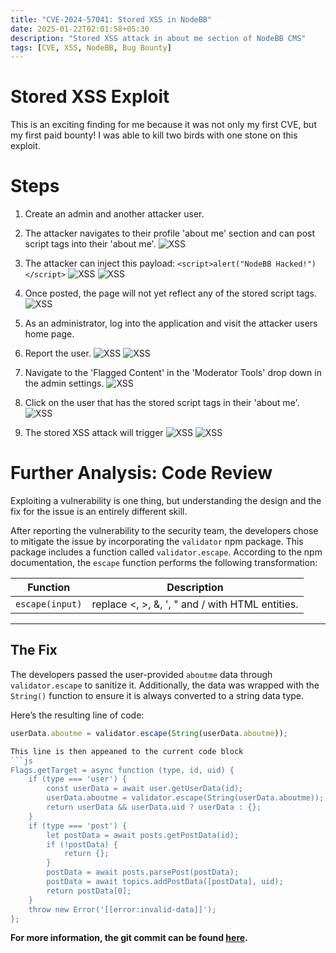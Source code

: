 ```yaml
---
title: "CVE-2024-57041: Stored XSS in NodeBB"
date: 2025-01-22T02:01:58+05:30
description: "Stored XSS attack in about me section of NodeBB CMS"
tags: [CVE, XSS, NodeBB, Bug Bounty]
---
```


# Stored XSS Exploit
This is an exciting finding for me because it was not only my first CVE, but my first paid bounty! I was able to kill two birds with one stone on this exploit.
# Steps

1. Create an admin and another attacker user. 
2. The attacker navigates to their profile 'about me' section and can post script tags into their 'about me'. 
![XSS](/images/Image-1.png "XSS")

3. The attacker can inject this payload: `<script>alert("NodeBB Hacked!")</script>`
![XSS](/images/Image-2.png "XSS")
![XSS](/images/Image-3.png "XSS")

4. Once posted, the page will not yet reflect any of the stored script tags.
![XSS](/images/Image-4.png "XSS")

5. As an administrator, log into the application and visit the attacker users home page.
6. Report the user.
![XSS](/images/Image-5.png "XSS")
![XSS](/images/Image-6.png "XSS")

7. Navigate to the 'Flagged Content' in the 'Moderator Tools' drop down in the admin settings.
![XSS](/images/Image-7.png "XSS")

8. Click on the user that has the stored script tags in their 'about me'.
![XSS](/images/Image-8.png "XSS")

9. The stored XSS attack will trigger
![XSS](/images/Image-9.png "XSS")
![XSS](/images/Image-10.png "XSS")

# Further Analysis: Code Review  

Exploiting a vulnerability is one thing, but understanding the design and the fix for the issue is an entirely different skill.  

After reporting the vulnerability to the security team, the developers chose to mitigate the issue by incorporating the `validator` npm package. This package includes a function called `validator.escape`. According to the npm documentation, the `escape` function performs the following transformation:  

| **Function** | **Description** |  
|--------------|-----------------|  
| `escape(input)` | replace <, >, &, ', " and / with HTML entities. |  

---

## The Fix  

The developers passed the user-provided `aboutme` data through `validator.escape` to sanitize it. Additionally, the data was wrapped with the `String()` function to ensure it is always converted to a string data type. 

Here’s the resulting line of code:  
```js
userData.aboutme = validator.escape(String(userData.aboutme));

This line is then appeaned to the current code block
```js
Flags.getTarget = async function (type, id, uid) {
	if (type === 'user') {
		const userData = await user.getUserData(id);
		userData.aboutme = validator.escape(String(userData.aboutme));
		return userData && userData.uid ? userData : {};
	}
	if (type === 'post') {
		let postData = await posts.getPostData(id);
		if (!postData) {
			return {};
		}
		postData = await posts.parsePost(postData);
		postData = await topics.addPostData([postData], uid);
		return postData[0];
	}
	throw new Error('[[error:invalid-data]]');
};
```
**For more information, the git commit can be found [here](https://github.com/NodeBB/NodeBB/commit/4e69bff72fd04779064d37e46a43080e6c328adf#diff-f8a95295d65e646899037d5003a6a30fe85c0549f18033eaf9815fece7b6e61dR669).**
